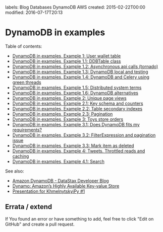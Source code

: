 labels: Blog
        Databases
        DynamoDB
        AWS
created: 2015-02-22T00:00
modified: 2016-07-17T20:13

# DynamoDB in examples

Table of contents:

- [DynamoDB in examples, Example 1: User wallet table](/2015/02/dynamodb-example-1)
- [DynamoDB in examples, Example 1.1: DDBTable class](/2015/02/dynamodb-example-1-1)
- [DynamoDB in examples, Example 1.2: Asynchronous api calls (tornado)](/2015/03/dynamodb-example-1-2)
- [DynamoDB in examples, Example 1.3: DynamoDB local and testing](/2015/03/dynamodb-example-1-3)
- [DynamoDB in examples, Example 1.4: DynamoDB and Celery using green threads](/2015/06/dynamodb-example-1-4)
- [DynamoDB in examples, Example 1.5: Distributed system terms](/2015/06/dynamodb-example-1-5)
- [DynamoDB in examples, Example 1.6: DynamoDB alternatives](/2015/07/dynamodb-example-1-6)
- [DynamoDB in examples, Example 2: Unique page views](/2015/03/dynamodb-example-2)
- [DynamoDB in examples, Example 2.1: Key schema and counters](/2015/03/dynamodb-example-2-1)
- [DynamoDB in examples, Example 2.2: Table secondary indexes](/2015/03/dynamodb-example-2-2)
- [DynamoDB in examples, Example 2.3: Pagination](/2015/03/dynamodb-example-2-3)
- [DynamoDB in examples, Example 3: Toys store orders](/2015/04/dynamodb-example-3)
- [DynamoDB in examples, Example 3.1: Does DynamoDB fits my requirements?](/2015/04/dynamodb-example-3-1)
- [DynamoDB in examples, Example 3.2: FilterExpression and pagination issue](/2015/05/dynamodb-example-3-2)
- [DynamoDB in examples, Example 3.3: Mark item as deleted](/2015/05/dynamodb-example-3-3)
- [DynamoDB in examples, Example 4: Tweets. Throttled reads and caching](/2015/05/dynamodb-example-4)
- [DynamoDB in examples, Example 4.1: Search](/2015/05/dynamodb-example-4-1)

See also:

- [Amazon DynamoDB - DataStax Developer Blog](http://www.datastax.com/dev/blog/amazon-dynamodb)
- [Dynamo: Amazon’s Highly Available Key-value Store](http://s3.amazonaws.com/AllThingsDistributed/sosp/amazon-dynamo-sosp2007.pdf)
- [Presentation for KhmelnytskyiPy #1](http://nanvel.github.io/presentation_ddb)

## Errata / extend

If You found an error or have something to add, feel free to click "Edit on GitHub" and create a pull request.
